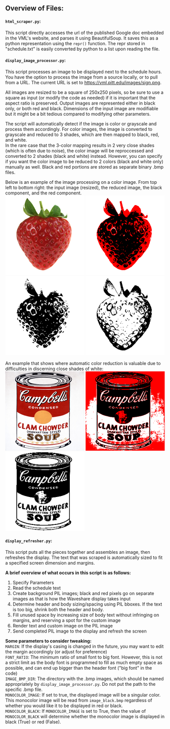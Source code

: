 ## Overview of Files:
#### ```html_scraper.py```:
This script directly accesses the url of the published Google doc embedded in the VML's website, and parses it using BeautifulSoup. It saves this as a python representation using the ```repr()``` function. The repr stored in "schedule.txt" is easily converted by python to a list upon reading the file.

#### ```display_image_processor.py```:
This script processes an image to be displayed next to the schedule hours. You have the option to process the image from a source locally, or to pull from a URL. The current URL is set to https://vml.pitt.edu/images/sign.png. 

All images are resized to be a square of 250x250 pixels, so be sure to use a square as input (or modify the code as needed) if it is important that the aspect ratio is preserved. Output images are represented either in black only, or both red and black. Dimensions of the input image are modifiable but it might be a bit tedious compared to modifying other parameters.

The script will automatically detect if the image is color or grayscale and process them accordingly. For color images, the image is converted to grayscale and reduced to 3 shades, which are then mapped to black, red, and white.  
In the rare case that the 3-color mapping results in 2 very close shades (which is often due to noise), the color image will be reproccessed and converted to 2 shades (black and white) instead. However, you can specify if you want the color image to be reduced to 2 colors (black and white only) manually as well. Black and red portions are stored as separate binary .bmp files.

Below is an example of the image processing on a color image. From top left to bottom right: the input image (resized), the reduced image, the black component, and the red component. <br>
![Input image of a strawberry (resized)](images/strawberry.png) ![250x250 recolored strawberry](images/reduced_strawberry.png)<br>![the black portion of the strawberry image](images/image_black.bmp) ![the red portion of the strawberry image](images/image_red.bmp)

An example that shows where automatic color reduction is valuable due to difficulties in discerning close shades of white:
![Input image (resized)](images/soup.png) ![The noisy 3 color image](images/soup_3color.png) ![The cleaned up 2 color image (not perfect but better)](images/soup_2color.png) 


#### ```display_refresher.py```:
This script puts all the pieces together and assembles an image, then refreshes the display. The text that was scraped is automatically sized to fit a specified screen dimension and margins.

**A brief overview of what occurs in this script is as follows:**
1. Specify Parameters
2. Read the schedule text
3. Create background PIL images; black and red pixels go on separate images as that is how the Waveshare display takes input
4. Determine header and body sizing/spacing using PIL bboxes. If the text is too big, shrink both the header and body.
5. Fill unused space by increasing size of body text without infringing on margins, and reserving a spot for the custom image
6. Render text and custom image on the PIL image
7. Send completed PIL image to the display and refresh the screen

**Some parameters to consider tweaking:**  
```MARGIN```: If the display's casing is changed in the future, you may want to edit the margin accordingly (or adjust for preference)  
```FONT_RATIO```: The minimum ratio of small font to big font. However, this is not a strict limit as the body font is programmed to fill as much empty space as possible, and can end up bigger than the header font ("big font" in the code)  
```IMAGE_BMP_DIR```: The directory with the .bmp images, which should be named appropriately by ```display_image_processor.py```. Do not put the path to the specific .bmp file.  
```MONOCOLOR_IMAGE```: If set to true, the displayed image will be a singular color. This monocolor image will be read from ```image_black.bmp``` regardless of whether you would like it to be displayed in red or black.  
```MONOCOLOR_BLACK```: If ```MONOCOLOR_IMAGE``` is set to True, then the value of ```MONOCOLOR_BLACK``` will determine whether the monocolor image is displayed in black (True) or red (False).